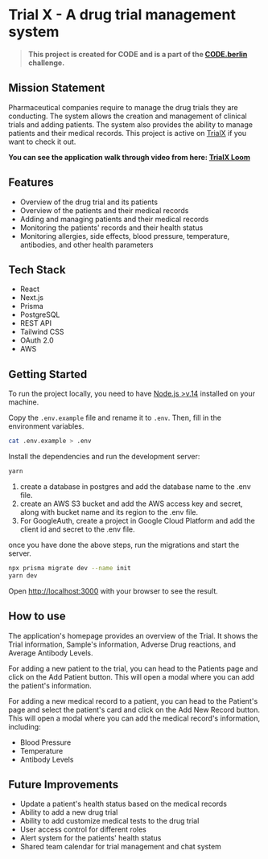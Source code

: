 # Trial X - A drug trial management system

> **This project is created for CODE and is a part of the [CODE.berlin](https://code.berlin) challenge.**

## Mission Statement

Pharmaceutical companies require to manage the drug trials they are conducting. The system allows the creation and management of clinical trials and adding patients. The system also provides the ability to manage patients and their medical records.
This project is active on [TrialX](https://trialx.vercel.app/) if you want to check it out.

**You can see the application walk through video from here: [TrialX Loom](https://www.loom.com/share/1e81601c8d4e4f068ed184a2644de333)**

## Features

- Overview of the drug trial and its patients
- Overview of the patients and their medical records
- Adding and managing patients and their medical records
- Monitoring the patients' records and their health status
- Monitoring allergies, side effects, blood pressure, temperature, antibodies, and other health parameters

## Tech Stack

- React
- Next.js
- Prisma
- PostgreSQL
- REST API
- Tailwind CSS
- OAuth 2.0
- AWS

## Getting Started

To run the project locally, you need to have [Node.js >v.14](https://nodejs.org/en/) installed on your machine.

Copy the `.env.example` file and rename it to `.env`. Then, fill in the environment variables.

```bash
cat .env.example > .env
```

Install the dependencies and run the development server:

```bash
yarn
```

1. create a database in postgres and add the database name to the .env file.
2. create an AWS S3 bucket and add the AWS access key and secret, along with bucket name and its region to the .env file.
3. For GoogleAuth, create a project in Google Cloud Platform and add the client id and secret to the .env file.

once you have done the above steps, run the migrations and start the server.

```bash
npx prisma migrate dev --name init
yarn dev
```

Open [http://localhost:3000](http://localhost:3000) with your browser to see the result.

## How to use

The application's homepage provides an overview of the Trial. It shows the Trial information, Sample's information, Adverse Drug reactions, and Average Antibody Levels.

For adding a new patient to the trial, you can head to the Patients page and click on the Add Patient button. This will open a modal where you can add the patient's information.

For adding a new medical record to a patient, you can head to the Patient's page and select the patient's card and click on the Add New Record button. This will open a modal where you can add the medical record's information, including:

- Blood Pressure
- Temperature
- Antibody Levels

## Future Improvements

- Update a patient's health status based on the medical records
- Ability to add a new drug trial
- Ability to add customize medical tests to the drug trial
- User access control for different roles
- Alert system for the patients' health status
- Shared team calendar for trial management and chat system
